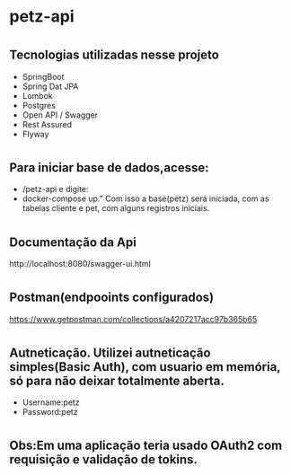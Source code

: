 # petz-api
#
## Tecnologias utilizadas nesse projeto

* SpringBoot
* Spring Dat JPA
* Lombok
* Postgres
* Open API / Swagger
* Rest Assured
* Flyway
#
## Para iniciar base de dados,acesse: 
* /petz-api e digite: 
* docker-compose up." Com isso a base(petz) será iniciada, com as tabelas cliente e pet, com alguns registros iniciais.
#
## Documentação da Api
http://localhost:8080/swagger-ui.html
#
## Postman(endpooints configurados)
https://www.getpostman.com/collections/a4207217acc97b365b65
#
## Autneticação. Utilizei autneticação simples(Basic Auth), com usuario em memória, só para não deixar totalmente aberta.
* Username:petz 
* Password:petz
#
## Obs:Em uma aplicação teria usado OAuth2 com requisição e validação de tokins.
